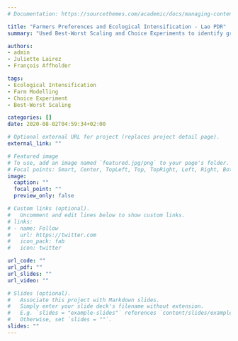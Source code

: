 ```yaml
---
# Documentation: https://sourcethemes.com/academic/docs/managing-content/

title: "Farmers Preferences and Ecological Intensification - Lao PDR"
summary: "Used Best-Worst Scaling and Choice Experiments to identify groups of preferences for technological attributes of new farm technologies "

authors: 
- admin
- Juliette Lairez
- François Affholder

tags: 
- Ecological Intensification
- Farm Modelling
- Choice Experiment
- Best-Worst Scaling

categories: []
date: 2020-08-02T04:59:34+02:00

# Optional external URL for project (replaces project detail page).
external_link: ""

# Featured image
# To use, add an image named `featured.jpg/png` to your page's folder.
# Focal points: Smart, Center, TopLeft, Top, TopRight, Left, Right, BottomLeft, Bottom, BottomRight.
image:
  caption: ""
  focal_point: ""
  preview_only: false

# Custom links (optional).
#   Uncomment and edit lines below to show custom links.
# links:
# - name: Follow
#   url: https://twitter.com
#   icon_pack: fab
#   icon: twitter

url_code: ""
url_pdf: ""
url_slides: ""
url_video: ""

# Slides (optional).
#   Associate this project with Markdown slides.
#   Simply enter your slide deck's filename without extension.
#   E.g. `slides = "example-slides"` references `content/slides/example-slides.md`.
#   Otherwise, set `slides = ""`.
slides: ""
---
```


 
